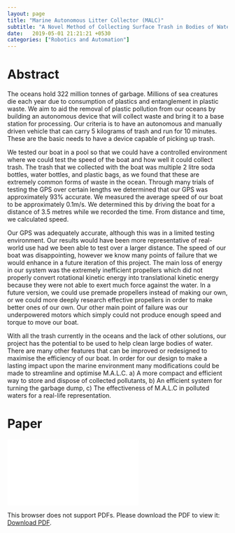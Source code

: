 ```yaml
---
layout: page
title: "Marine Autonomous Litter Collector (MALC)"
subtitle: "A Novel Method of Collecting Surface Trash in Bodies of Water"
date:   2019-05-01 21:21:21 +0530
categories: ["Robotics and Automation"]
---
```


# Abstract
The oceans hold 322 million tonnes of garbage. Millions of sea creatures die each year due to consumption of plastics and entanglement in plastic waste. We aim to aid the removal of plastic pollution from our oceans by building an autonomous device that will collect waste and bring it to a base station for processing. Our criteria is to have an autonomous and manually driven vehicle that can carry 5 kilograms of trash and run for 10 minutes. These are the basic needs to have a device capable of picking up trash. 

We tested our boat in a pool so that we could have a controlled environment where we could test the speed of the boat and how well it could collect trash. The trash that we collected with the boat was multiple 2 litre soda bottles, water bottles, and plastic bags, as we found that these are extremely common forms of waste in the ocean. Through many trials of testing the GPS over certain lengths we determined that our GPS was approximately 93% accurate. We measured the average speed of our boat to be approximately 0.1m/s. We determined this by driving the boat for a distance of 3.5 metres while we recorded the time. From distance and time, we calculated speed. 

Our GPS was adequately accurate, although this was in a limited testing environment. Our results would have been more representative of real-world use had we been able to test over a larger distance. The speed of our boat was disappointing, however we know many points of failure that we would enhance in a future iteration of this project. The main loss of energy in our system was the extremely inefficient propellers which did not properly convert rotational kinetic energy into translational kinetic energy because they were not able to exert much force against the water. In a future version, we could use premade propellers instead of making our own, or we could more deeply research effective propellers in order to make better ones of our own. Our other main point of failure was our underpowered motors which simply could not produce enough speed and torque to move our boat. 

With all the trash currently in the oceans and the lack of other solutions, our project has the potential to be used to help clean large bodies of water. There are many other features that can be improved or redesigned to maximise the efficiency of our boat. In order for our design to make a lasting impact upon the marine environment many modifications could be made to streamline and optimise M.A.L.C. a) A more compact and efficient way to store and dispose of collected pollutants, b) An efficient system for turning the garbage dump, c) The effectiveness of M.A.L.C in polluted waters for a real-life representation.

# Paper
<object data="{{'/assets/pdf/(MALC)SJWP-Reasearch-Paper.pdf' | prepend: site.baseurl}}" type="application/pdf" width="800px" height="1100px">
    <embed src="{{'/assets/pdf/(MALC)SJWP-Reasearch-Paper.pdf' | prepend: site.baseurl}}">
        <p>This browser does not support PDFs. Please download the PDF to view it: <a href="{{'/assets/pdf/(MALC)SJWP-Reasearch-Paper.pdf' | prepend: site.baseurl}}">Download PDF</a>.</p>
    </embed>
</object>

